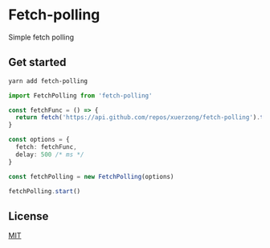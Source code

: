 # Fetch-polling

Simple fetch polling


## Get started

```bash
yarn add fetch-polling
```

```ts
import FetchPolling from 'fetch-polling'

const fetchFunc = () => {
  return fetch('https://api.github.com/repos/xuerzong/fetch-polling').then(res => res.json())
}

const options = {
  fetch: fetchFunc,
  delay: 500 /* ms */
}

const fetchPolling = new FetchPolling(options)

fetchPolling.start()
```

## License

[MIT](./LICENSE)
